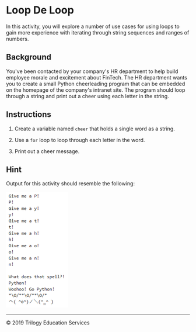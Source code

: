 # Loop De Loop

In this activity, you will explore a number of use cases for using loops to gain more experience with iterating through string sequences and ranges of numbers.

## Background

You've been contacted by your company's HR department to help build employee morale and excitement about FinTech. The HR department wants you to create a small Python cheerleading program that can be embedded on the homepage of the company's intranet site. The program should loop through a string and print out a cheer using each letter in the string.

## Instructions

1. Create a variable named `cheer` that holds a single word as a string.

2. Use a `for` loop to loop through each letter in the word.

3. Print out a cheer message.

## Hint

Output for this activity should resemble the following:

![PyCheer](Images/python-cheer.PNG)

---

© 2019 Trilogy Education Services

